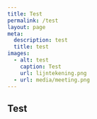 ```yaml
---
title: Test
permalink: /test
layout: page
meta:
  description: test
  title: test
images:
  - alt: test
    caption: Test
    url: lijntekening.png
  - url: media/meeting.png
---
```

## Test
